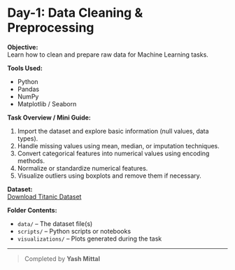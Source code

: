 # Day-1: Data Cleaning & Preprocessing

**Objective:**  
Learn how to clean and prepare raw data for Machine Learning tasks.

**Tools Used:**  
- Python  
- Pandas  
- NumPy  
- Matplotlib / Seaborn  

**Task Overview / Mini Guide:**  
1. Import the dataset and explore basic information (null values, data types).  
2. Handle missing values using mean, median, or imputation techniques.  
3. Convert categorical features into numerical values using encoding methods.  
4. Normalize or standardize numerical features.  
5. Visualize outliers using boxplots and remove them if necessary.  

**Dataset:**  
[Download Titanic Dataset](https://www.kaggle.com/datasets/yasserh/titanic-dataset?resource=download)  

**Folder Contents:**  
- `data/` – The dataset file(s)  
- `scripts/` – Python scripts or notebooks  
- `visualizations/` – Plots generated during the task  

---

> Completed by **Yash Mittal**
